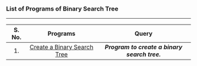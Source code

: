 ### List of Programs of Binary Search Tree

---
|  S. No.  |  Programs  |  Query  |
|  :--:  |  :--:  |  :--:  |
|  1.  |  [Create a Binary Search Tree]()  |  ***Program to create a binary search tree.***  |

